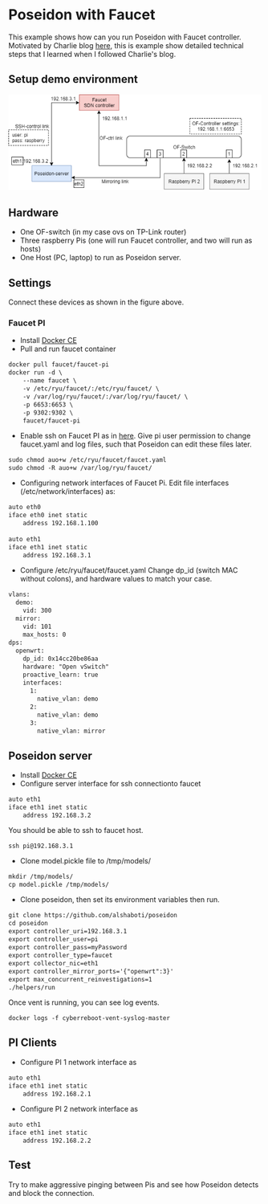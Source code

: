 # Poseidon with Faucet
This example shows how can you run Poseidon with Faucet controller. 
Motivated by Charlie blog [here](https://blog.cyberreboot.org/building-a-software-defined-network-with-raspberry-pis-and-a-zodiac-fx-switch-97184032cdc1),
this is example show detailed technical steps that I learned when I followed Charlie's blog. 
## Setup demo environment 
![alt text](./Poseidon_Faucet.png "Demo setup architecture")
## Hardware
- One OF-switch (in my case ovs on TP-Link router) 
- Three raspberry Pis (one will run Faucet controller, and two will run as hosts)
- One Host (PC, laptop) to run as Poseidon server. 
## Settings
Connect these devices as shown in the figure above.
### Faucet PI
- Install [Docker CE](https://docs.docker.com/engine/installation/linux/docker-ce/debian/) 
- Pull and run faucet container
```
docker pull faucet/faucet-pi
docker run -d \
    --name faucet \
    -v /etc/ryu/faucet/:/etc/ryu/faucet/ \
    -v /var/log/ryu/faucet/:/var/log/ryu/faucet/ \
    -p 6653:6653 \
    -p 9302:9302 \
    faucet/faucet-pi
```
- Enable ssh on Faucet PI as in [here](https://www.raspberrypi.org/documentation/remote-access/ssh/). Give pi user permission to change faucet.yaml and log files, such that Poseidon can edit these files later. 
```
sudo chmod auo+w /etc/ryu/faucet/faucet.yaml
sudo chmod -R auo+w /var/log/ryu/faucet/
```
- Configuring network interfaces of Faucet Pi. Edit file interfaces (/etc/network/interfaces) as:
```
auto eth0
iface eth0 inet static
    address 192.168.1.100
    
auto eth1
iface eth1 inet static
    address 192.168.3.1
```
- Configure /etc/ryu/faucet/faucet.yaml
Change dp_id (switch MAC without colons), and hardware values to match your case. 
```
vlans:
  demo:
    vid: 300
  mirror:
    vid: 101
    max_hosts: 0
dps:
  openwrt:
    dp_id: 0x14cc20be86aa
    hardware: "Open vSwitch"
    proactive_learn: true
    interfaces:
      1:
        native_vlan: demo
      2:
        native_vlan: demo
      3:
        native_vlan: mirror
```
## Poseidon server
- Install [Docker CE](https://docs.docker.com/engine/installation/linux/docker-ce/ubuntu/)
- Configure server interface for ssh connectionto faucet 
```
auto eth1
iface eth1 inet static
    address 192.168.3.2
```
You should be able to ssh to faucet host.
```
ssh pi@192.168.3.1
```
- Clone model.pickle file to /tmp/models/
```
mkdir /tmp/models/
cp model.pickle /tmp/models/
```
- Clone poseidon, then set its environment variables then run. 
```
git clone https://github.com/alshaboti/poseidon
cd poseidon
export controller_uri=192.168.3.1
export controller_user=pi
export controller_pass=myPassword
export controller_type=faucet
export collector_nic=eth1
export controller_mirror_ports='{"openwrt":3}'
export max_concurrent_reinvestigations=1
./helpers/run
```
Once vent is running, you can see log events. 
```
docker logs -f cyberreboot-vent-syslog-master
```
## PI Clients 
- Configure PI 1 network interface as
```
auto eth1
iface eth1 inet static
    address 192.168.2.1
```

- Configure PI 2 network interface as
```
auto eth1
iface eth1 inet static
    address 192.168.2.2
```
## Test
Try to make aggressive pinging between Pis and see how Poseidon detects and block the connection. 
